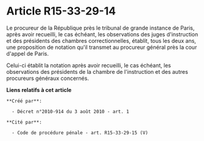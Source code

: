 # Article R15-33-29-14

Le procureur de la République près le tribunal de grande instance de Paris, après avoir recueilli, le cas échéant, les
observations des juges d'instruction et des présidents des chambres correctionnelles, établit, tous les deux ans, une
proposition de notation qu'il transmet au procureur général près la cour d'appel de Paris.

Celui-ci établit la notation après avoir recueilli, le cas échéant, les observations des présidents de la chambre de
l'instruction et des autres procureurs généraux concernés.

**Liens relatifs à cet article**

	**Créé par**:

	  - Décret n°2010-914 du 3 août 2010 - art. 1

	**Cité par**:

	  - Code de procédure pénale - art. R15-33-29-15 (V)
